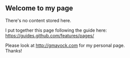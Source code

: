 ## Welcome to my page

There's no content stored here. 

I put together this page following the guide here: \
https://guides.github.com/features/pages/

Please look at http://gmayock.com for my personal page. \
Thanks!

